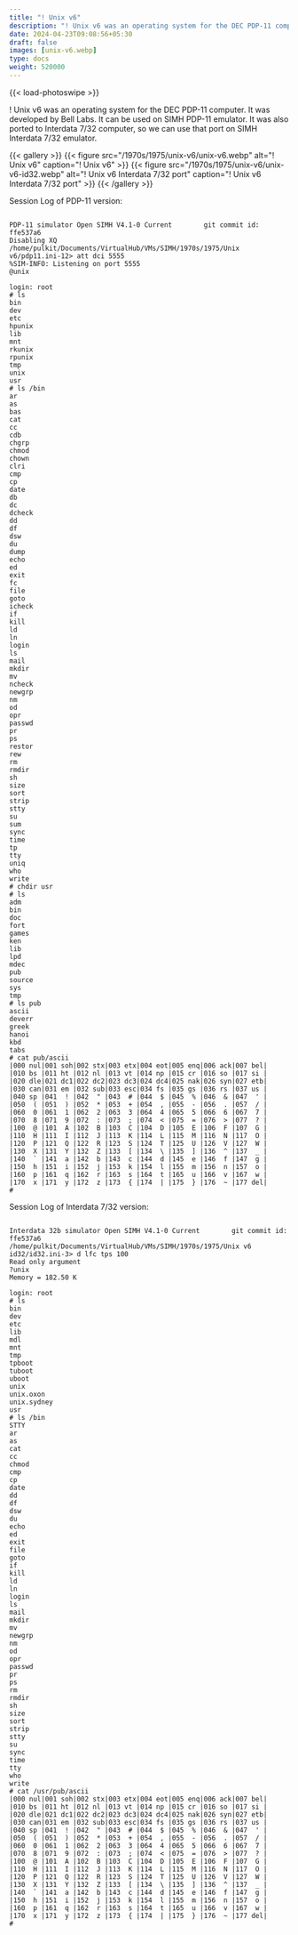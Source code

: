 ```yaml
---
title: "! Unix v6"
description: "! Unix v6 was an operating system for the DEC PDP-11 computer. It was developed by Bell Labs."
date: 2024-04-23T09:08:56+05:30
draft: false
images: [unix-v6.webp]
type: docs
weight: 520000
---
```


{{< load-photoswipe >}}

! Unix v6 was an operating system for the DEC PDP-11 computer. It was developed by Bell Labs. It can be used on SIMH PDP-11 emulator. It was also ported to Interdata 7/32 computer, so we can use that port on SIMH Interdata 7/32 emulator.

{{< gallery >}}
  {{< figure src="/1970s/1975/unix-v6/unix-v6.webp" alt="! Unix v6" caption="! Unix v6" >}}
  {{< figure src="/1970s/1975/unix-v6/unix-v6-id32.webp" alt="! Unix v6 Interdata 7/32 port" caption="! Unix v6 Interdata 7/32 port" >}}
{{< /gallery >}}

Session Log of PDP-11 version:

```console

PDP-11 simulator Open SIMH V4.1-0 Current        git commit id: ffe537a6
Disabling XQ
/home/pulkit/Documents/VirtualHub/VMs/SIMH/1970s/1975/Unix v6/pdp11.ini-12> att dci 5555
%SIM-INFO: Listening on port 5555
@unix

login: root
# ls
bin
dev
etc
hpunix
lib
mnt
rkunix
rpunix
tmp
unix
usr
# ls /bin
ar
as
bas
cat
cc
cdb
chgrp
chmod
chown
clri
cmp
cp
date
db
dc
dcheck
dd
df
dsw
du
dump
echo
ed
exit
fc
file
goto
icheck
if
kill
ld
ln
login
ls
mail
mkdir
mv
ncheck
newgrp
nm
od
opr
passwd
pr
ps
restor
rew
rm
rmdir
sh
size
sort
strip
stty
su
sum
sync
time
tp
tty
uniq
who
write
# chdir usr
# ls
adm
bin
doc
fort
games
ken
lib
lpd
mdec
pub
source
sys
tmp
# ls pub
ascii
deverr
greek
hanoi
kbd
tabs
# cat pub/ascii
|000 nul|001 soh|002 stx|003 etx|004 eot|005 enq|006 ack|007 bel|
|010 bs |011 ht |012 nl |013 vt |014 np |015 cr |016 so |017 si |
|020 dle|021 dc1|022 dc2|023 dc3|024 dc4|025 nak|026 syn|027 etb|
|030 can|031 em |032 sub|033 esc|034 fs |035 gs |036 rs |037 us |
|040 sp |041  ! |042  " |043  # |044  $ |045  % |046  & |047  ' |
|050  ( |051  ) |052  * |053  + |054  , |055  - |056  . |057  / |
|060  0 |061  1 |062  2 |063  3 |064  4 |065  5 |066  6 |067  7 |
|070  8 |071  9 |072  : |073  ; |074  < |075  = |076  > |077  ? |
|100  @ |101  A |102  B |103  C |104  D |105  E |106  F |107  G |
|110  H |111  I |112  J |113  K |114  L |115  M |116  N |117  O |
|120  P |121  Q |122  R |123  S |124  T |125  U |126  V |127  W |
|130  X |131  Y |132  Z |133  [ |134  \ |135  ] |136  ^ |137  _ |
|140  ` |141  a |142  b |143  c |144  d |145  e |146  f |147  g |
|150  h |151  i |152  j |153  k |154  l |155  m |156  n |157  o |
|160  p |161  q |162  r |163  s |164  t |165  u |166  v |167  w |
|170  x |171  y |172  z |173  { |174  | |175  } |176  ~ |177 del|
#

```

Session Log of Interdata 7/32 version:

```console

Interdata 32b simulator Open SIMH V4.1-0 Current        git commit id: ffe537a6
/home/pulkit/Documents/VirtualHub/VMs/SIMH/1970s/1975/Unix v6 id32/id32.ini-3> d lfc tps 100
Read only argument
?unix
Memory = 182.50 K

login: root
# ls
bin
dev
etc
lib
mdl
mnt
tmp
tpboot
tuboot
uboot
unix
unix.oxon
unix.sydney
usr
# ls /bin
STTY
ar
as
cat
cc
chmod
cmp
cp
date
dd
df
dsw
du
echo
ed
exit
file
goto
if
kill
ld
ln
login
ls
mail
mkdir
mv
newgrp
nm
od
opr
passwd
pr
ps
rm
rmdir
sh
size
sort
strip
stty
su
sync
time
tty
who
write
# cat /usr/pub/ascii
|000 nul|001 soh|002 stx|003 etx|004 eot|005 enq|006 ack|007 bel|
|010 bs |011 ht |012 nl |013 vt |014 np |015 cr |016 so |017 si |
|020 dle|021 dc1|022 dc2|023 dc3|024 dc4|025 nak|026 syn|027 etb|
|030 can|031 em |032 sub|033 esc|034 fs |035 gs |036 rs |037 us |
|040 sp |041  ! |042  " |043  # |044  $ |045  % |046  & |047  ' |
|050  ( |051  ) |052  * |053  + |054  , |055  - |056  . |057  / |
|060  0 |061  1 |062  2 |063  3 |064  4 |065  5 |066  6 |067  7 |
|070  8 |071  9 |072  : |073  ; |074  < |075  = |076  > |077  ? |
|100  @ |101  A |102  B |103  C |104  D |105  E |106  F |107  G |
|110  H |111  I |112  J |113  K |114  L |115  M |116  N |117  O |
|120  P |121  Q |122  R |123  S |124  T |125  U |126  V |127  W |
|130  X |131  Y |132  Z |133  [ |134  \ |135  ] |136  ^ |137  _ |
|140  ` |141  a |142  b |143  c |144  d |145  e |146  f |147  g |
|150  h |151  i |152  j |153  k |154  l |155  m |156  n |157  o |
|160  p |161  q |162  r |163  s |164  t |165  u |166  v |167  w |
|170  x |171  y |172  z |173  { |174  | |175  } |176  ~ |177 del|
#

```
